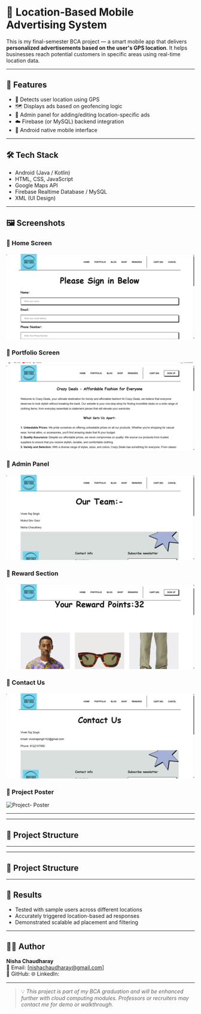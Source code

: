 # 📍 Location-Based Mobile Advertising System

This is my final-semester BCA project — a smart mobile app that delivers **personalized advertisements based on the user's GPS location**. It helps businesses reach potential customers in specific areas using real-time location data.

---

## 🚀 Features

- 📡 Detects user location using GPS
- 🗺️ Displays ads based on geofencing logic
- 🔐 Admin panel for adding/editing location-specific ads
- ☁️ Firebase (or MySQL) backend integration
- 📱 Android native mobile interface

---

## 🛠 Tech Stack

- Android (Java / Kotlin)
- HTML, CSS, JavaScript
- Google Maps API
- Firebase Realtime Database / MySQL
- XML (UI Design)


---


## 🖼 Screenshots

### 📱 Home Screen
![Sign-In Section](https://github.com/Nisha0502/Location-Based-Mobile-Advertising-System/blob/main/Sign-In%20Section.png?raw=true)

### 📱 Portfolio Screen
![Portfolio Section](https://github.com/Nisha0502/Location-Based-Mobile-Advertising-System/blob/main/Portfolio%20Section.png?raw=true)

### 📱 Admin Panel
![Admin Panel](https://github.com/Nisha0502/Location-Based-Mobile-Advertising-System/blob/main/Admin%20Panel.png?raw=true)


### 📱 Reward Section
![Reward Section](https://github.com/Nisha0502/Location-Based-Mobile-Advertising-System/blob/main/Reward%20Section.png?raw=true)

### 📱 Contact Us
![Contact Us](https://github.com/Nisha0502/Location-Based-Mobile-Advertising-System/blob/main/Contact%20Us.png?raw=true)

### 📱 Project Poster
![Project- Poster](https://github.com/Nisha0502/Location-Based-Mobile-Advertising-System/blob/main/Project-Poster.png?raw=true)


---


---

## 📁 Project Structure


---


---

## 📁 Project Structure


---

## 📄 Results

- Tested with sample users across different locations
- Accurately triggered location-based ad responses
- Demonstrated scalable ad placement and filtering

---

## 🙋‍♀️ Author

**Nisha Chaudharay**  
📧 Email: [nishachaudharay@gmail.com]  
🔗 GitHub: 
🌐 LinkedIn: 

---

> 💡 _This project is part of my BCA graduation and will be enhanced further with cloud computing modules. Professors or recruiters may contact me for demo or walkthrough._




